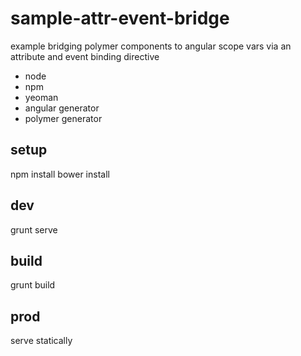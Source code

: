 sample-attr-event-bridge
========================

example bridging polymer components to angular scope vars via an attribute and event binding directive

 * node
 * npm
 * yeoman
 * angular generator
 * polymer generator

setup
-----
npm install
bower install

dev
------
grunt serve

build
-----
grunt build

prod
----
serve statically
